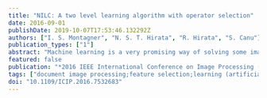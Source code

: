```yaml
---
title: "NILC: A two level learning algorithm with operator selection"
date: 2016-09-01
publishDate: 2019-10-07T17:53:46.132292Z
authors: ["I. S. Montagner", "N. S. T. Hirata", "R. Hirata", "S. Canu"]
publication_types: ["1"]
abstract: "Machine learning is a very promising way of solving some image processing tasks. However, existing approaches fails at integrating feature selection within the learning task. This paper introduces a new two stage learning algorithm called near infinitely linear combination (NILC) that performs at the same time variable selection and error minimization. Empirical evidence reported on different document processing tasks shows that our approach significantly outperforms existing approaches."
featured: false
publication: "*2016 IEEE International Conference on Image Processing (ICIP)*"
tags: ["document image processing;feature selection;learning (artificial intelligence);document processing;error minimization;time variable selection;near infinitely linear combination;feature selection;image processing;machine learning;operator selection;learning algorithm;NILC;Training;Minimization;Image processing;Optimization;Computational efficiency;Estimation;Manuals;Window determination;image operator learning;machine learning;image processing"]
doi: "10.1109/ICIP.2016.7532683"
---
```


